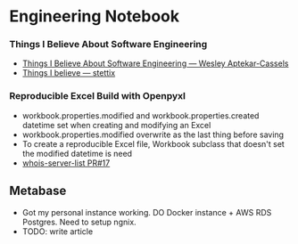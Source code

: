 # Engineering Notebook

### Things I Believe About Software Engineering
- [Things I Believe About Software Engineering — Wesley Aptekar-Cassels](https://blog.wesleyac.com/posts/engineering-beliefs)
- [Things I believe — stettix](https://gist.github.com/stettix/5bb2d99e50fdbbd15dd9622837d14e2b)


### Reproducible Excel Build with Openpyxl 
- workbook.properties.modified and workbook.properties.created datetime set when creating and modifying an Excel  
- workbook.properties.modified overwrite as the last thing before saving
- To create a reproducible Excel file, Workbook subclass that doesn't set the modified datetime is need
- [whois-server-list PR#17](https://github.com/RamVasuthevan/whois-server-list/pull/17) 

## Metabase
 - Got my personal instance working. DO Docker instance + AWS RDS Postgres. Need to setup ngnix. 
 - TODO: write article